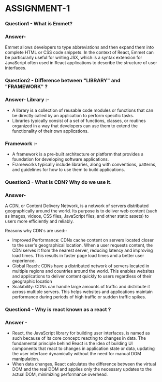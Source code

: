 <!-- # Shudhanshu
## Arya
### 3
-
> blilck

```js
const val = 2;
```

- points

`const val`

as;lkfjalfjk

<em>shubham</em>
<i>singh</i> -->

# ASSIGNMENT-1

<h3> Question1 - What is Emmet?</h3>

   <h3> Answer- </h3>Emmet allows developers to type abbreviations and then expand them into complete HTML or CSS code snippets. In the context of React, Emmet can be particularly useful for writing JSX, which is a syntax extension for JavaScript often used in React applications to describe the structure of user interfaces.

<h3> Question2 - Difference between "LIBRARY" and "FRAMEWORK" ? </h3>

<h3> Answer- Library :- </h3>

- A library is a collection of reusable code modules or functions that can be directly called by an application to perform specific tasks.
- Libraries typically consist of a set of functions, classes, or routines organized in a way that developers can use them to extend the functionality of their own applications.

<h3> Framework :- </h3>

- A framework is a pre-built architecture or platform that provides a foundation for developing software applications.
- Frameworks typically include libraries, along with conventions, patterns, and guidelines for how to use them to build applications.

<h3> Question3 - What is CDN? Why do we use it. </h3>

<h3> Answer- </h3> A CDN, or Content Delivery Network, is a network of servers distributed geographically around the world. Its purpose is to deliver web content (such as images, videos, CSS files, JavaScript files, and other static assets) to users more efficiently and reliably.

Reasons why CDN's are used:-

- Improved Performance: CDNs cache content on servers located closer to the user's geographical location. When a user requests content, the CDN serves it from the nearest server, reducing latency and improving load times. This results in faster page load times and a better user experience.
- Global Reach: CDNs have a distributed network of servers located in multiple regions and countries around the world. This enables websites and applications to deliver content quickly to users regardless of their geographic location
- Scalability: CDNs can handle large amounts of traffic and distribute it across multiple servers. This helps websites and applications maintain performance during periods of high traffic or sudden traffic spikes.

<h3> Question4 - Why is react known as a react ?</h3>
<h3> Answer - </h3>

- React, the JavaScript library for building user interfaces, is named as such because of its core concept: reacting to changes in data. The fundamental principle behind React is the idea of building UI components that react to changes in application state or data, updating the user interface dynamically without the need for manual DOM manipulation.
- When data changes, React calculates the difference between the virtual DOM and the real DOM and applies only the necessary updates to the actual DOM, minimizing performance overhead.